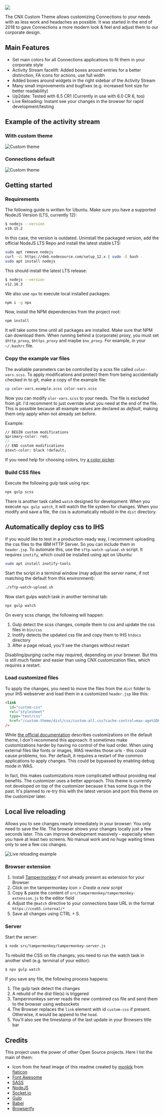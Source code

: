 ![](doc/head-image.png)

The CNX Custom Theme allows customizing Connections to your needs with as less work and headaches as possible. It was started in the end of 2018 to gave Connections a more modern look & feel and adjust them to our corporate design.  

## Main Features
- Set main colors for all Connections applications to fit them in your corporate style
- Activity Stream facelift: Added boxes around entries for a better distinction, FA icons for actions, use full width
- Added boxes around widgets in the right sidebar of the Activity Stream
- Many small improvements and bugfixes (e.g. increased font size for better readability)
- Up2date: Tested with 6.5 CR1 (Currently in use with 6.0 CR 6, too)
- Live Reloading: Instant see your changes in the browser for rapid development/testing

## Example of the activity stream
### With custom theme
![Custom theme](doc/examples/cnx-stream.png)

### Connections default
![Custom theme](doc/examples/cnx-stream-vanilla.png)

## Getting started
### Requirements
The following guide is written for Ubuntu. Make sure you have a supported NodeJS Version (LTS, currently 12):

```bash
$ nodejs --version
v10.15.2
```

In this case, the version is outdated. Uninstall the packaged version, add the official NodeJS LTS Repo and install the latest stable LTS:

```bash
sudo apt remove nodejs
curl -sL https://deb.nodesource.com/setup_12.x | sudo -E bash -
sudo apt install nodejs
```
This should install the latest LTS release:

```bash
$ nodejs --version
v12.16.3
```

We also use `npx` to execute local installed packages:

```bash
npm i -g npx
```

Now, install the NPM dependencies from the project root:

```bash
npm install
```

It will take some time until all packages are installed. Make sure that NPM can download them. When running behind a (corporate) proxy, you must set `$http_proxy`, `$https_proxy` and maybe `$no_proxy`. For example, in your `~/.bashrc` file.

### Copy the example var files
The avaliable parameters can be controlled by a scss file called `color-vars.scss`. To apply modifications and protect them from being accidentially checked in to git, make a copy of the example file:

```bash
cp color-vars.example.scss color-vars.scss
```

Now you can modify `olor-vars.scss` to your needs. The file is excluded from git. I'd recomment to just override what you need at the end of the file. This is possible because all example values are declared as _default_, making them only apply when not already set before. 

Example:

```scss
// BEGIN custom modifications
$primary-color: red;
// ...
// END custom modifications
$text-color: black !default;

```
If you need help for choosing colors, try [a color picker](https://html-color-codes.info/webfarben_hexcodes/).

### Build CSS files
Execute the following gulp task using npx:

```bash
npx gulp scss
```

There is another task called `watch` designed for development: When you execute `npx gulp watch`, it will watch the file system for changes. When you modify and save a file, the css is automatically rebuild in the `dist` directory.

## Automatically deploy css to IHS
If you would like to test in a production-ready way, I recomment uploading the css files to the IBM HTTP Server. So you can include them in `header.jsp`. To automate this, use the `sftp-watch-upload.sh` script. It requires `inotify`, which could be installed using apt on Ubuntu:

```bash
sudo apt install inotify-tools
```

Start the script in a terminal window (may adjust the server name, if not matching the default from this environment):

```bash
./sftp-watch-upload.sh
```

Now start gulps watch task in another terminal tab:

```bash
npx gulp watch
```
On every scss change, the following will happen:

1. Gulp detect the scss changes, compile them to css and update the css files in `bin/css`
2. Inotify detects the updated css file and copy them to IHS `htdocs` directory
3. After a page reload, you'll see the changes without restart

Disabling/purging cache may required, depending on your browser. But this is still much faster and easier than using CNX customization files, which requires a restart.

### Load customized files
To apply the changes, you need to move the files from the `dist` folder to your IHS webserver and load them in a customized `header.jsp` like this:

```html
<link
  id="custom-css"
  rel="stylesheet"
  type="text/css"
  href="/custom-theme/dist/css/custom-all.css?cache-control=max-age%3D0&lastModified=26052020"
/>
```

While [the official documentation](https://help.hcltechsw.com/connections/v6/admin/customize/t_customize_communities_new_theme.html) describes customizations on the default theme, I don't recommend this approach: It sometimes make customizations harder by having no control of the load order. When using external files like fonts or images, WAS rewrites those urls - this could cause problems, too. Per default, it requires a restart of the common applications to apply changes. This could be bypassed by enabling debug mode in WAS.

In fact, this makes customizations more complicated without providing real benefits. The customizer uses a better approach. This theme is currently not developed on top of the customizer because it has some bugs in the past. It's planned to re-try this with the latest version and port this theme on the customizer later.

## Local live reloading
Allows you to see changes nearly immediately in your browser: You only need to save the file. The browser shows your changes locally just a few seconds later. This can improve development massively - especially when you have at least two screens. No manual work and no huge waiting times only to see a few css changes.

![Live reloading example](./doc/examples/cnx-live-reloading.gif)

### Browser extension
1. Install [Tampermonkey](https://addons.mozilla.org/de/firefox/addon/tampermonkey/) if not already present as extension for your Browser
2. Click on the tampermonkey icon > _Create a new script_
3. Copy & paste the content of `src/tampermonkey/tampermonkey-extension.js` to the editor field
4. Adjust the `@match` directive to your connections base URL in the format `https://cnx65.internal/*`
5. Save all changes using CTRL + S.

### Server
Start the server:

```bash
$ node src/tampermonkey/tampermonkey-server.js
```

To rebuild the CSS on file changes, you need to run the watch task in another shell (e.g. terminal of your editor):

```bash
$ npx gulp watch
```

If you save any file, the following process happens:
1. The gulp task detect the changes
2. A rebuild of the dist file(s) is triggered
3. Tampermonkeys server reads the new combined css file and send them to the browser using websockets
4. The Browser replaces the `link` element with id `custom-css` if present. Otherwise, it would be append to the `head`.
5. You'll also see the timestamp of the last update in your Browsers title bar

## Credits
This project uses the power of other Open Source projects. Here I list the main of them:

- Icon from the head image of this readme created by [monkik](https://www.flaticon.com/de/kostenloses-icon/kundendienst_1086507) from [flaticon](https://www.flaticon.com/)
- [Font Awesome](https://fontawesome.com)
- [SASS](https://sass-lang.com/documentation)
- [NodeJS](https://nodejs.org)
- [Socket.io](https://socket.io/)
- [Gulp](https://gulpjs.com/)
- [Babel](https://babeljs.io/)
- [Browserify](http://browserify.org/)